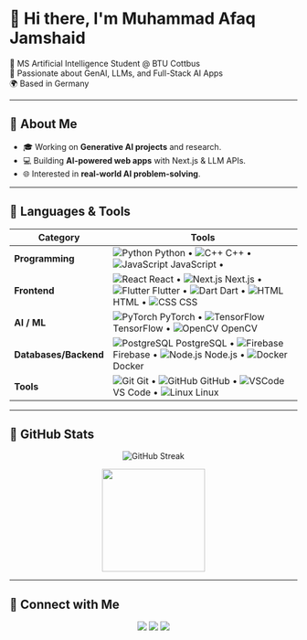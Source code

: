 # 👋 Hi there, I'm Muhammad Afaq Jamshaid  

🚀 MS Artificial Intelligence Student @ BTU Cottbus  
🤖 Passionate about GenAI, LLMs, and Full-Stack AI Apps  
🌍 Based in Germany  

---

## 🔹 About Me  
- 🎓 Working on **Generative AI projects** and research.  
- 💻 Building **AI-powered web apps** with Next.js & LLM APIs.  
- 🌐 Interested in **real-world AI problem-solving**.  

---

## 🔹 Languages & Tools  

| Category            | Tools |
|---------------------|-------|
| **Programming**     | ![Python](https://skillicons.dev/icons?i=python) Python • ![C++](https://skillicons.dev/icons?i=cpp) C++  • ![JavaScript](https://skillicons.dev/icons?i=js) JavaScript •
| **Frontend**        | ![React](https://skillicons.dev/icons?i=react) React • ![Next.js](https://skillicons.dev/icons?i=nextjs) Next.js • ![Flutter](https://skillicons.dev/icons?i=flutter) Flutter • ![Dart](https://skillicons.dev/icons?i=dart) Dart • ![HTML](https://skillicons.dev/icons?i=html) HTML • ![CSS](https://skillicons.dev/icons?i=css) CSS |
| **AI / ML**         | ![PyTorch](https://skillicons.dev/icons?i=pytorch) PyTorch • ![TensorFlow](https://skillicons.dev/icons?i=tensorflow) TensorFlow • ![OpenCV](https://skillicons.dev/icons?i=opencv) OpenCV |
| **Databases/Backend** | ![PostgreSQL](https://skillicons.dev/icons?i=postgres) PostgreSQL • ![Firebase](https://skillicons.dev/icons?i=firebase) Firebase • ![Node.js](https://skillicons.dev/icons?i=nodejs) Node.js • ![Docker](https://skillicons.dev/icons?i=docker) Docker |
| **Tools**           | ![Git](https://skillicons.dev/icons?i=git) Git • ![GitHub](https://skillicons.dev/icons?i=github) GitHub • ![VSCode](https://skillicons.dev/icons?i=vscode) VS Code • ![Linux](https://skillicons.dev/icons?i=linux) Linux |

---

## 🔹 GitHub Stats  

<p align="center">
  <img src="https://github-readme-streak-stats.herokuapp.com/?user=AfaqJ&theme=radical" alt="GitHub Streak" />
</p>

<p align="center">
  <img src="https://github-readme-stats.vercel.app/api/top-langs/?username=AfaqJ&layout=compact&theme=radical" height="180"/>
</p>

---

## 🔹 Connect with Me  

<p align="center">
  <a href="mailto:afaq.jamshaid123@gmail.com"><img src="https://img.shields.io/badge/-Email-D14836?style=for-the-badge&logo=gmail&logoColor=white"></a>
  <a href="https://www.linkedin.com/in/muhammadafaqjamshaid/"><img src="https://img.shields.io/badge/-LinkedIn-blue?style=for-the-badge&logo=linkedin&logoColor=white"></a>
  <a href="http://afaqjamshaid.netlify.app"><img src="https://img.shields.io/badge/-Portfolio-black?style=for-the-badge&logo=vercel&logoColor=white"></a>
</p>
